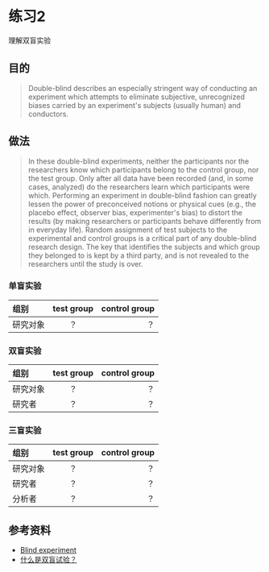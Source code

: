 # 练习2
理解双盲实验


## 目的

> Double-blind describes an especially stringent way of conducting an experiment which attempts to eliminate subjective, unrecognized biases carried by an experiment's subjects (usually human) and conductors. 

## 做法

> In these double-blind experiments, neither the participants nor the researchers know which participants belong to the control group, nor the test group. Only after all data have been recorded (and, in some cases, analyzed) do the researchers learn which participants were which. Performing an experiment in double-blind fashion can greatly lessen the power of preconceived notions or physical cues (e.g., the placebo effect, observer bias, experimenter's bias) to distort the results (by making researchers or participants behave differently from in everyday life). Random assignment of test subjects to the experimental and control groups is a critical part of any double-blind research design. The key that identifies the subjects and which group they belonged to is kept by a third party, and is not revealed to the researchers until the study is over.


### 单盲实验

| 组别  | test group  | control group |
|:------------- |:---------------:| -------------:|
| 研究对象     |？     |       ？  |



### 双盲实验

| 组别  | test group  | control group |
|:------------- |:---------------:| -------------:|
| 研究对象     |？     |       ？  |
| 研究者     |？     |       ？  |

### 三盲实验

| 组别  | test group  | control group |
|:------------- |:---------------:| -------------:|
| 研究对象     |？     |       ？  |
| 研究者     |？     |       ？  |
| 分析者     |？     |       ？  |

## 参考资料

- [Blind experiment](https://en.wikipedia.org/wiki/Blind_experiment)
- [什么是双盲试验？](http://songshuhui.net/archives/75388)